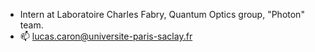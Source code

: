 - Intern at Laboratoire Charles Fabry, Quantum Optics group, "Photon" team.
- 📫 lucas.caron@universite-paris-saclay.fr

<!---
Lucas-Caron/Lucas-Caron is a ✨ special ✨ repository because its `README.md` (this file) appears on your GitHub profile.
You can click the Preview link to take a look at your changes.
--->

